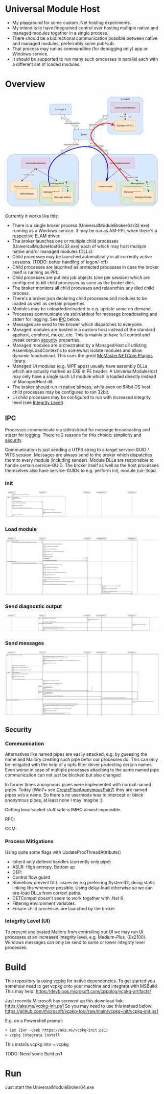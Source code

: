 # Universal Module Host

* My playground for some custom .Net hosting experiments.
* My intend is to have finegrained control over hosting multiple native and managed modules together in a single process.
* There should be a bidirectional communication possible between native and managed modules, preferrably some pub/sub.
* That process may run as commandline (for debugging only) app or Windows service.
* It should be supported to run many such processes in parallel each with a different set of loaded modules. 

# Overview

![BrokerProcess](./img/BrokerProcess.drawio.png)

Currently it works like this:
* There is a single broker process (UniversalModuleBroker64/32.exe) running as a Windows service. It may be run as AM-PPL when there's a respective ELAM driver.
* The broker launches one or multiple child processes (UniversalModuleHost64/32.exe) each of which may host multiple native and/or managed modules (DLLs).
* Child processes may be launched automatically in all currently active sessions. (TODO: better handling of logon/-off)
* Child processes are laucnhed as protected processes in case the broker itself is running as PPL.
* Child processes are put into job objects (one per session) which are configured to kill child processes as soon as the broker dies.
* The broker monitors all child processes and relaunches any died child process.
* There's a broker.json declaring child processes and modules to be loaded as well as certain properties.
* Modules may be unloaded/reloaded to e.g. update some on demand.
* Processes communicate via stdin/stdout for message broadcasting and stderr for logging. See [IPC](#ipc) below.
* Messages are send to the brower which dispatches to everyone.
* Managed modules are hosted in a custom host instead of the standard apphost, comhost, muxer, etc. This is mainly to have full control and tweak certain [security](#security) properties.
* Managed modules are orchestrated by a ManagedHost.dll utilizing AssemblyLoadContext's to somewhat isolate modules and allow dynamic load/unload. This uses the great [McMaster.NETCore.Plugins library](https://github.com/natemcmaster/DotNetCorePlugins).
* Managed UI modules (e.g. WPF apps) usually have assembly DLLs which are actually marked as EXE in PE header. A UniversalModuleHost may only have a single such UI module which is loaded directly instead of ManagedHost.dll.
* The broker should run in native bitness, while even on 64bit OS host child processes may be configured to run 32bit.
* UI child processes may be configured to run with increased integrity level (see [Integrity Level](#integrity-level-ui)).


## IPC
Processes communicate via stdin/stdout for message broadcasting and stderr for logging.
There're 2 reasons for this choice: simplicity and [security](#communication).

Communication is just sending a UTF8 string to a target service-GUID / WTS session.
Messages are always send to the broker which dispatches them to every module (including sender).
Module DLLs are responsible to handle certain service-GUID.
The broker itself as well as the host processes themselves also have service-GUIDs to e.g. perform init, module (un-)load.

### Init
![Init](./img/ipc-page1.svg)

### Load module
![Load module](./img/ipc-page2.svg)

### Send diagnostic output
![Send diagnostic output](./img/ipc-page3.svg)

### Send messages
![Send messages](./img/ipc-page4.svg)


## Security

### Communication

Alternatives like named pipes are easily attacked, e.g. by guessing the name and Mallory creating such pipe befor our processes do. This can only be mitigated with the help of a npfs filter driver protecting certain names. Even worse in case of multiple processes attaching to the same named pipe communication can not just be blocked but also changed.

In former times anonymous pipes were implemented with normal named pipes. Today (Win7+ see [CreatePipeAnonymousPair7](https://stackoverflow.com/questions/60645/overlapped-i-o-on-anonymous-pipe)) they are named pipes w/o a name. So there's no usermode way to intercept or block anonymous pipes, at least none I may imagine ;)

Getting local socket stuff safe is IMHO almost impossible.

RPC:

COM:



### Process Mitigations
Using quite some flags with UpdateProcThreadAttribute()
* Inherit only defined handles (currently only pipe)
* ASLR: High entropy, Bottom up
* DEP:
* Control flow guard
* Somehow prevent DLL issues by e.g preferring System32, doing static linking libs whenever possible. Using delay-load otherwise so we can pre-load DLLs from correct paths.
* CETCompat doesn't seem to work together with .Net 6
* Filtering environment variables.
* Ensure child processes are launched by the broker

### Integrity Level (UI)
To prevent unelevated Mallory from controlling our UI we may run UI processes at an increased integrity level, e.g. Medium-Plus. (0x2100).
Windows messages can only be send to same or lower integrity level processes.

# Build

This repository is using [vcpkg](https://github.com/microsoft/vcpkg) for native dependencies.
To get started you somehow need to get vcpkg onto your machine and integrate with MSBuild.
This may help: https://devblogs.microsoft.com/cppblog/vcpkg-artifacts/

Just recently Microsoft has screwed up this download link: https://aka.ms/vcpkg-init.ps1
So you may need to use this instead below:
https://github.com/microsoft/vcpkg-tool/raw/main/vcpkg-init/vcpkg-init.ps1

 E.g. on a Powershell prompt:
```
> iex (iwr -useb https://aka.ms/vcpkg-init.ps1)
> vcpkg integrate install
```
This installs vcpkg into ~\.vcpkg

TODO: Need some Build.ps1

# Run

Just start the UniversalModuleBroker64.exe
